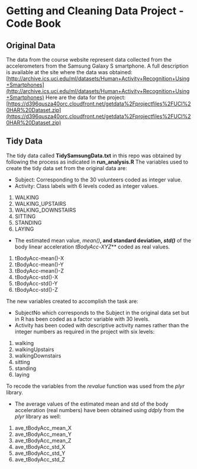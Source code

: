 # Getting and Cleaning Data Project - Code Book

## Original Data
The data from the course website represent data collected from the accelerometers from the Samsung Galaxy S smartphone.
A full description is available at the site where the data was obtained: 
[http://archive.ics.uci.edu/ml/datasets/Human+Activity+Recognition+Using+Smartphones](http://archive.ics.uci.edu/ml/datasets/Human+Activity+Recognition+Using+Smartphones)
Here are the data for the project:
[https://d396qusza40orc.cloudfront.net/getdata%2Fprojectfiles%2FUCI%20HAR%20Dataset.zip](https://d396qusza40orc.cloudfront.net/getdata%2Fprojectfiles%2FUCI%20HAR%20Dataset.zip)


## Tidy Data
The tidy data called **TidySamsungData.txt** in this repo was obtained by following the process as indicated in **run_analysis.R**
The variables used to create the tidy data set from the original data are:
* Subject: Corresponding to the 30 volunteers coded as integer value.
* Activity: Class labels with 6 levels coded as integer values.
1. WALKING
2. WALKING_UPSTAIRS
3. WALKING_DOWNSTAIRS
4. SITTING
5. STANDING
6. LAYING
* The estimated mean value, _mean()_**, and standard deviation, _std()_** of the body linear acceleration _tBodyAcc-XYZ_** coded as real values.
1. tBodyAcc-mean()-X
2. tBodyAcc-mean()-Y
3. tBodyAcc-mean()-Z
4. tBodyAcc-std()-X
5. tBodyAcc-std()-Y
6. tBodyAcc-std()-Z

The new variables created to accomplish the task are:
* SubjectNo which corresponds to the Subject in the original data set but in R has been coded as a factor variable with 30 levels.
* Activity has been coded with descriptive activity names rather than the integer numbers as required in the project with six levels:
1. walking
2. walkingUpstairs
3. walkingDownstairs
4. sitting
5. standing
6. laying

To recode the variables from the *revalue* function was used from the *plyr* library.
* The average values of the estimated mean and std of the body acceleration (real numbers) have been obtained using *ddply* from the *plyr* library as well:
1. ave_tBodyAcc_mean_X
2. ave_tBodyAcc_mean_Y
3. ave_tBodyAcc_mean_Z
4. ave_tBodyAcc_std_X
5. ave_tBodyAcc_std_Y
6. ave_tBodyAcc_std_Z

